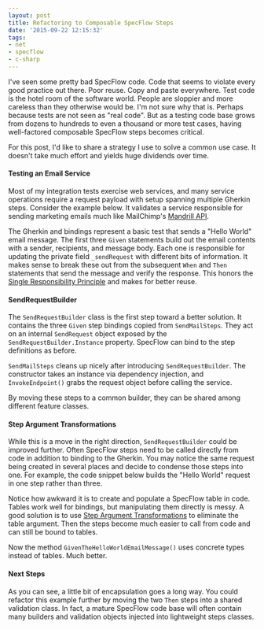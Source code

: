 ```yaml
---
layout: post
title: Refactoring to Composable SpecFlow Steps
date: '2015-09-22 12:15:32'
tags:
- net
- specflow
- c-sharp
---
```


I've seen some pretty bad SpecFlow code. Code that seems to violate every good practice out there. Poor reuse. Copy and paste everywhere. Test code is the hotel room of the software world. People are sloppier and more careless than they otherwise would be. I'm not sure why that is. Perhaps because tests are not seen as "real code". But as a testing code base grows from dozens to hundreds to even a thousand or more test cases, having well-factored composable SpecFlow steps becomes critical.

For this post, I'd like to share a strategy I use to solve a common use case. It doesn't take much effort and yields huge dividends over time.

#### Testing an Email Service

Most of my integration tests exercise web services, and many service operations require a request payload with setup spanning multiple Gherkin steps. Consider the example below. It validates a service responsible for sending marketing emails much like MailChimp's [Mandrill API](https://mandrillapp.com/api/docs/).

The Gherkin and bindings represent a basic test that sends a "Hello World" email message. The first three `Given` statements build out the email contents with a sender, recipients, and message body. Each one is responsible for updating the private field `_sendRequest` with different bits of information. It makes sense to break these out from the subsequent `When` and `Then` statements that send the message and verify the response. This honors the [Single Responsibility Principle](https://en.wikipedia.org/wiki/Single_responsibility_principle) and makes for better reuse.

<script src="https://gist.github.com/joebuschmann/28643cae5e0530a02bbb.js"></script>

<script src="https://gist.github.com/joebuschmann/fecc6f449aa3d58aaf3b.js"></script>

#### SendRequestBuilder

The `SendRequestBuilder` class is the first step toward a better solution. It contains the three `Given` step bindings copied from `SendMailSteps`. They act on an internal `SendRequest` object exposed by the `SendRequestBuilder.Instance` property. SpecFlow can bind to the step definitions as before.

<script src="https://gist.github.com/joebuschmann/932892430de38e8e39b1.js"></script>

`SendMailSteps` cleans up nicely after introducing `SendRequestBuilder`. The constructor takes an instance via dependency injection, and `InvokeEndpoint()` grabs the request object before calling the service.

<script src="https://gist.github.com/joebuschmann/24defcbb362b1b1d9867.js"></script>

By moving these steps to a common builder, they can be shared among different feature classes.

#### Step Argument Transformations

While this is a move in the right direction, `SendRequestBuilder` could be improved further. Often SpecFlow steps need to be called directly from code in addition to binding to the Gherkin. You may notice the same request being created in several places and decide to condense those steps into one. For example, the code snippet below builds the "Hello World" request in one step rather than three.

<script src="https://gist.github.com/joebuschmann/c5f25addb0729409f4a9.js"></script>

Notice how awkward it is to create and populate a SpecFlow table in code. Tables work well for bindings, but manipulating them directly is messy. A good solution is to use [Step Argument Transformations](http://www.specflow.org/documentation/Step-Argument-Conversions/) to eliminate the table argument. Then the steps become much easier to call from code and can still be bound to tables.

<script src="https://gist.github.com/joebuschmann/d6bb47b534cd811a314d.js"></script>

Now the method `GivenTheHelloWorldEmailMessage()` uses concrete types instead of tables. Much better.

<script src="https://gist.github.com/joebuschmann/8fd9a129ad0795fab66d.js"></script>

#### Next Steps

As you can see, a little bit of encapsulation goes a long way. You could refactor this example further by moving the two `Then` steps into a shared validation class. In fact, a mature SpecFlow code base will often contain many builders and validation objects injected into lightweight steps classes.
